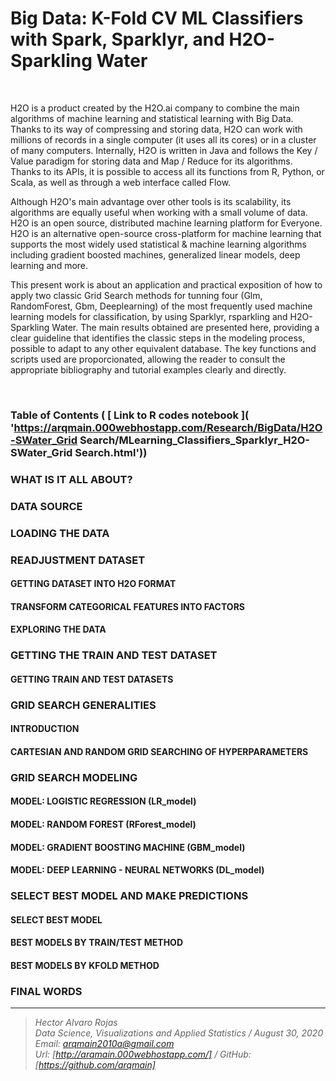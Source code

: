 # Big Data: K-Fold CV ML Classifiers with Spark, Sparklyr, and H2O-Sparkling Water

<br>

H2O is a product created by the H2O.ai company to combine the main algorithms of machine learning and statistical learning with Big Data. Thanks to its way of compressing and storing data, H2O can work with millions of records in a single computer (it uses all its cores) or in a cluster of many computers. Internally, H2O is written in Java and follows the Key / Value paradigm for storing data and Map / Reduce for its algorithms. Thanks to its APIs, it is possible to access all its functions from R, Python, or Scala, as well as through a web interface called Flow.

Although H2O's main advantage over other tools is its scalability, its algorithms are equally useful when working with a small volume of data. H2O is an open source, distributed machine learning platform for Everyone. H2O is an alternative open-source cross-platform for machine learning that supports the most widely used statistical & machine learning algorithms including gradient boosted machines, generalized linear models, deep learning and more.

This present work is about an application and practical exposition of how to apply two classic Grid Search methods for tunning four (Glm, RandomForest, Gbm, Deeplearning) of the most frequently used machine learning models for classification, by using Sparklyr, rsparkling and H2O-Sparkling Water. The main results obtained are presented here, providing a clear guideline that identifies the classic steps in the modeling process, possible to adapt to any other equivalent database. The key functions and scripts used are proporcionated, allowing the reader to consult the appropriate bibliography and tutorial examples clearly and directly.

<br>

### Table of Contents   (  [  Link to R codes notebook ]( 'https://arqmain.000webhostapp.com/Research/BigData/H2O-SWater_Grid Search/MLearning_Classifiers_Sparklyr_H2O-SWater_Grid Search.html'))

### WHAT IS IT ALL ABOUT?
### DATA SOURCE
### LOADING THE DATA
### READJUSTMENT DATASET
#### GETTING DATASET INTO H2O FORMAT
#### TRANSFORM CATEGORICAL FEATURES INTO FACTORS
#### EXPLORING THE DATA
### GETTING THE TRAIN AND TEST DATASET
#### GETTING TRAIN AND TEST DATASETS
### GRID SEARCH GENERALITIES
#### INTRODUCTION
#### CARTESIAN AND RANDOM GRID SEARCHING OF HYPERPARAMETERS
### GRID SEARCH MODELING
#### MODEL: LOGISTIC REGRESSION (LR_model)
#### MODEL: RANDOM FOREST (RForest_model)
#### MODEL: GRADIENT BOOSTING MACHINE (GBM_model)
#### MODEL: DEEP LEARNING - NEURAL NETWORKS (DL_model)
### SELECT BEST MODEL AND MAKE PREDICTIONS
#### SELECT BEST MODEL
#### BEST MODELS BY TRAIN/TEST METHOD
#### BEST MODELS BY KFOLD METHOD
### FINAL WORDS


<hr>

><i>Hector Alvaro Rojas<br>
>Data Science, Visualizations and Applied Statistics / August 30, 2020<br>
>Email: <arqmain2010a@gmail.com> <br>
>Url: [http://arqmain.000webhostapp.com/]   /   GitHub: [https://github.com/arqmain]</i>
